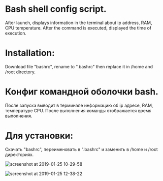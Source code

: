 # Bash shell config script.                                                                                                   
After launch, displays information in the terminal
about ip address, RAM, CPU temperature. After the command is executed, 
displayed the time of execution.

# Installation:                                                                                                               
Download file "bashrc", rename to ".bashrc" then replace it in /home and /root directory.


# Конфиг командной оболочки bash. 
После запуска выводит в терминале информацию 
об ip адресе, RAM, температуре CPU. После выполнения команды отображается время выполнения.

# Для установки:
Cкачать "bashrc", переименовать в ".bashrc" и заменить в /home и /root директориях.

![screenshot at 2019-01-25 10-29-58](https://user-images.githubusercontent.com/43719011/51720769-acf06980-209a-11e9-88b7-23e3dea24e2d.png)

![screenshot at 2019-01-25 12-38-22](https://user-images.githubusercontent.com/43719011/51721696-91875d80-209e-11e9-99ae-32bb1576aa4f.png)


